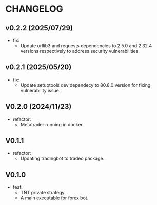 # CHANGELOG

## v0.2.2 (2025/07/29)
- fix:
	- Update urllib3 and requests dependencies to 2.5.0 and 2.32.4 versions respectively to address security vulnerabilities.

## v0.2.1 (2025/05/20)
- fix:
	- Update setuptools dev dependecy to 80.8.0 version for fixing vulnerability issue.

## V0.2.0 (2024/11/23)
- refactor:
  - Metatrader running in docker

## V0.1.1
- refactor:
  - Updating tradingbot to tradeo package.

## V0.1.0
- feat:
  - TNT private strategy.
  - A main executable for forex bot.